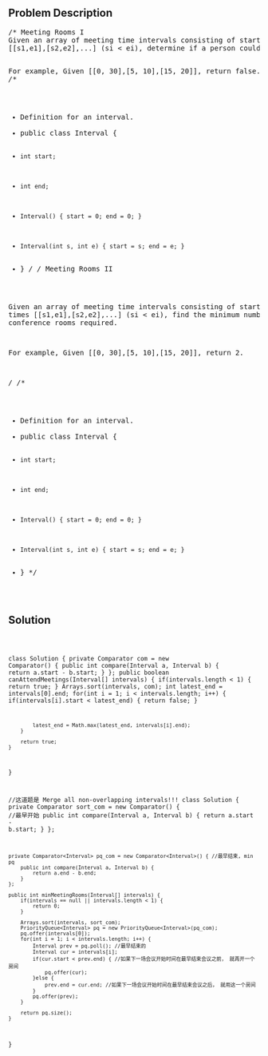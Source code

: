 <!--
<style>
  body { font-family: Arial, sans-serif; }
  .container { max-width: 600px; margin: auto; padding: 20px; }
  .comment-block { background-color: #f9f9f9; padding: 10px; border-left: 5px solid #ccc; }
  .code-block { background-color: #f4f4f4; padding: 10px; border: 1px solid #ddd; }
</style>
-->

<div class='container'>
<h2>Problem Description</h2>
<div class='comment-block'>
<pre>
/* Meeting Rooms I
Given an array of meeting time intervals consisting of start and end times 
[[s1,e1],[s2,e2],...] (si < ei), determine if a person could attend all meetings.

For example,
Given [[0, 30],[5, 10],[15, 20]],
return false.
*/
/**
 * Definition for an interval.
 * public class Interval {
 *     int start;
 *     int end;
 *     Interval() { start = 0; end = 0; }
 *     Interval(int s, int e) { start = s; end = e; }
 * }
 */
/* Meeting Rooms II

Given an array of meeting time intervals consisting of start and end times [[s1,e1],[s2,e2],...] (si < ei), 
find the minimum number of conference rooms required.

For example,
Given [[0, 30],[5, 10],[15, 20]],
return 2.

*/
/** 
 * Definition for an interval.
 * public class Interval {
 *     int start;
 *     int end;
 *     Interval() { start = 0; end = 0; }
 *     Interval(int s, int e) { start = s; end = e; }
 * }
 */
</pre>
</div>

<h2>Solution</h2>
<div class='code-block'>
<pre><code class='language-java'>

class Solution {
    private Comparator<Interval> com = new Comparator<Interval>() {
        public int compare(Interval a, Interval b) {
            return a.start - b.start;
        }
    };
    public boolean canAttendMeetings(Interval[] intervals) {
        if(intervals.length < 1) {
            return true;
        }
        Arrays.sort(intervals, com);
        int latest_end = intervals[0].end;
        for(int i = 1; i < intervals.length; i++) {
            if(intervals[i].start < latest_end) {
                return false;
            }
            
            latest_end = Math.max(latest_end, intervals[i].end);
        }
        
        return true;        
    }
}

 

//这道题是 Merge all non-overlapping intervals!!!
class Solution {
    private Comparator<Interval> sort_com = new Comparator<Interval>() { //最早开始
        public int compare(Interval a, Interval b) {
            return a.start - b.start;
        }
    };
    
    private Comparator<Interval> pq_com = new Comparator<Interval>() { //最早结束, min pq
        public int compare(Interval a, Interval b) {
            return a.end - b.end;
        }
    };
    
    public int minMeetingRooms(Interval[] intervals) {
        if(intervals == null || intervals.length < 1) {
            return 0; 
        }
        
        Arrays.sort(intervals, sort_com);
        PriorityQueue<Interval> pq = new PriorityQueue<Interval>(pq_com);
        pq.offer(intervals[0]);
        for(int i = 1; i < intervals.length; i++) {
            Interval prev = pq.poll(); //最早结束的
            Interval cur = intervals[i];
            if(cur.start < prev.end) { //如果下一场会议开始时间在最早结束会议之前， 就再开一个房间
                pq.offer(cur);
            }else {
                prev.end = cur.end; //如果下一场会议开始时间在最早结束会议之后， 就用这一个房间
            }
            pq.offer(prev);
        }
        
        return pq.size();
    }
}</code></pre>
</div>
</div>
